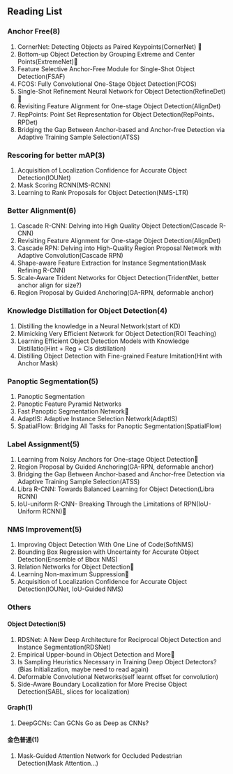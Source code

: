 ## Reading List
### Anchor Free(8)
1. CornerNet: Detecting Objects as Paired Keypoints(CornerNet) 👀
2. Bottom-up Object Detection by Grouping Extreme and Center Points(ExtremeNet)👀
3. Feature Selective Anchor-Free Module for Single-Shot Object Detection(FSAF)
4. FCOS: Fully Convolutional One-Stage Object Detection(FCOS)
5. Single-Shot Refinement Neural Network for Object Detection(RefineDet)👀
6. Revisiting Feature Alignment for One-stage Object Detection(AlignDet)
7. RepPoints: Point Set Representation for Object Detection(RepPoints、RPDet)
8. Bridging the Gap Between Anchor-based and Anchor-free Detection via Adaptive Training Sample Selection(ATSS)

### Rescoring for better mAP(3)
1. Acquisition of Localization Confidence for Accurate Object Detection(IOUNet)
2. Mask Scoring RCNN(MS-RCNN)
3. Learning to Rank Proposals for Object Detection(NMS-LTR)

### Better Alignment(6)
1. Cascade R-CNN: Delving into High Quality Object Detection(Cascade R-CNN)
2. Revisiting Feature Alignment for One-stage Object Detection(AlignDet)
3. Cascade RPN: Delving into High-Quality Region Proposal Network with Adaptive Convolution(Cascade RPN)
4. Shape-aware Feature Extraction for Instance Segmentation(Mask Refining R-CNN)
5. Scale-Aware Trident Networks for Object Detection(TridentNet, better anchor align for size?)
6. Region Proposal by Guided Anchoring(GA-RPN, deformable anchor)

### Knowledge Distillation for Object Detection(4)
1. Distilling the knowledge in a Neural Network(start of KD)
2. Mimicking Very Efficient Network for Object Detection(ROI Teaching)
3. Learning Efficient Object Detection Models with Knowledge Distillatio(Hint + Reg + Cls distillation)
4. Distilling Object Detection with Fine-grained Feature Imitation(Hint with Anchor Mask)

### Panoptic Segmentation(5)
1. Panoptic Segmentation
2. Panoptic Feature Pyramid Networks
3. Fast Panoptic Segmentation Network👀
4. AdaptIS: Adaptive Instance Selection Network(AdaptIS)
5. SpatialFlow: Bridging All Tasks for Panoptic Segmentation(SpatialFlow)

### Label Assignment(5)
1. Learning from Noisy Anchors for One-stage Object Detection👀
2. Region Proposal by Guided Anchoring(GA-RPN, deformable anchor)
3. Bridging the Gap Between Anchor-based and Anchor-free Detection via Adaptive Training Sample Selection(ATSS)
4. Libra R-CNN: Towards Balanced Learning for Object Detection(Libra RCNN)
5. IoU-uniform R-CNN- Breaking Through the Limitations of RPN(IoU-Uniform RCNN)👀

### NMS Improvement(5)
1. Improving Object Detection With One Line of Code(SoftNMS)
2. Bounding Box Regression with Uncertainty for Accurate Object Detection(Ensemble of Bbox NMS)
3. Relation Networks for Object Detection👀
4. Learning Non-maximum Suppression👀
5. Acquisition of Localization Confidence for Accurate Object Detection(IOUNet, IoU-Guided NMS)

### Others
#### Object Detection(5)
1. RDSNet: A New Deep Architecture for Reciprocal Object Detection and Instance Segmentation(RDSNet)
2. Empirical Upper-bound in Object Detection and More👀
3. Is Sampling Heuristics Necessary in Training Deep Object Detectors?(Bias Initialization, maybe need to read again)
4. Deformable Convolutional Networks(self learnt offset for convolution)
5. Side-Aware Boundary Localization for More Precise Object Detection(SABL, slices for localization)
#### Graph(1)
1. DeepGCNs: Can GCNs Go as Deep as CNNs?

#### 金色普通(1)
1. Mask-Guided Attention Network for Occluded Pedestrian Detection(Mask Attention...)

